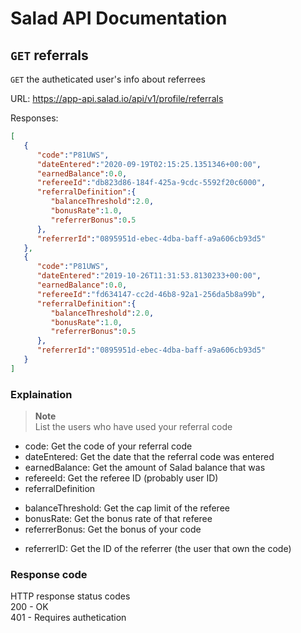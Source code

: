 # Salad API Documentation

## `GET` referrals
`GET` the autheticated user's info about referrees

URL: https://app-api.salad.io/api/v1/profile/referrals

Responses:
```json
[
   {
      "code":"P81UWS",
      "dateEntered":"2020-09-19T02:15:25.1351346+00:00",
      "earnedBalance":0.0,
      "refereeId":"db823d86-184f-425a-9cdc-5592f20c6000",
      "referralDefinition":{
         "balanceThreshold":2.0,
         "bonusRate":1.0,
         "referrerBonus":0.5
      },
      "referrerId":"0895951d-ebec-4dba-baff-a9a606cb93d5"
   },
   {
      "code":"P81UWS",
      "dateEntered":"2019-10-26T11:31:53.8130233+00:00",
      "earnedBalance":0.0,
      "refereeId":"fd634147-cc2d-46b8-92a1-256da5b8a99b",
      "referralDefinition":{
         "balanceThreshold":2.0,
         "bonusRate":1.0,
         "referrerBonus":0.5
      },
      "referrerId":"0895951d-ebec-4dba-baff-a9a606cb93d5"
   }
]
```

### Explaination
> **Note** <br>
> List the users who have used your referral code
* code: Get the code of your referral code
* dateEntered: Get the date that the referral code was entered
* earnedBalance: Get the amount of Salad balance that was 
* refereeId: Get the referee ID (probably user ID)
* referralDefinition
 - balanceThreshold: Get the cap limit of the referee
 - bonusRate: Get the bonus rate of that referee
 - referrerBonus: Get the bonus of your code
* referrerID: Get the ID of the referrer (the user that own the code)

### Response code
HTTP response status codes <br>
200 - OK <br>
401 - Requires authetication